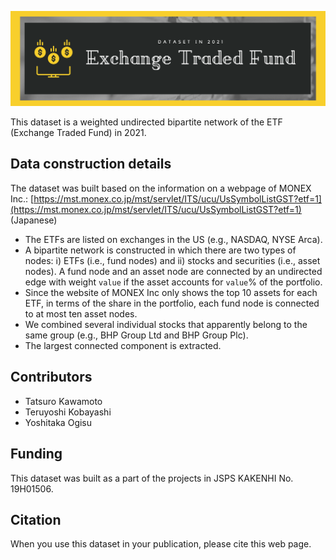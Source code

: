 ![ETF (Exchange Traded Fund) dataset in 2021](logo.png)

This dataset is a weighted undirected bipartite network of the ETF (Exchange Traded Fund) in 2021. 


## Data construction details
The dataset was built based on the information on a webpage of MONEX Inc.: 
[https://mst.monex.co.jp/mst/servlet/ITS/ucu/UsSymbolListGST?etf=1](https://mst.monex.co.jp/mst/servlet/ITS/ucu/UsSymbolListGST?etf=1) (Japanese)

- The ETFs are listed on exchanges in the US (e.g., NASDAQ, NYSE Arca). 
- A bipartite network is constructed in which there are two types of nodes: i) ETFs (i.e., fund nodes) and ii) stocks and securities (i.e., asset nodes). A fund node and an asset node are connected by an undirected edge with weight `value` if the asset accounts for `value`% of the portfolio.
- Since the website of MONEX Inc only shows the top 10 assets for each ETF, in terms of the share in the portfolio, each fund node is connected to at most ten asset nodes. 
- We combined several individual stocks that apparently belong to the same group (e.g., BHP Group Ltd and BHP Group Plc). 
- The largest connected component is extracted.

## Contributors
- Tatsuro Kawamoto
- Teruyoshi Kobayashi
- Yoshitaka Ogisu

## Funding
This dataset was built as a part of the projects in JSPS KAKENHI No. 19H01506.

## Citation
When you use this dataset in your publication, please cite this web page.

